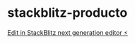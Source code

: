 # stackblitz-producto

[Edit in StackBlitz next generation editor ⚡️](https://stackblitz.com/~/github.com/RodolfoMarinero/stackblitz-producto)